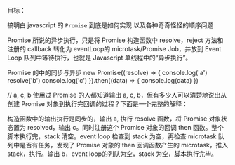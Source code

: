 
目标：

搞明白 javascript 的 `Promise` 到底是如何实现
以及各种奇奇怪怪的顺序问题

Promise 所说的异步执行，只是将 Promise 构造函数中 resolve，reject 方法和注册的 callback 转化为 eventLoop的 microtask/Promise Job，并放到 Event Loop 队列中等待执行，也就是 Javascript 单线程中的“异步执行”。



Promise 的中的同步与异步
new Promise((resolve) => {
  console.log('a')
  resolve('b')
  console.log('c')
}).then((data) => {
  console.log(data)
})

// a, c, b
使用过 Promise 的人都知道输出 a, c, b，但有多少人可以清楚地说出从创建 Promise 对象到执行完回调的过程？下面是一个完整的解释：

构造函数中的输出执行是同步的，输出 a, 执行 resolve 函数，将 Promise 对象状态置为 resolved，输出 c。同时注册这个 Promise 对象的回调 then 函数。整个脚本执行完，stack 清空。event loop 检查到 stack 为空，再检查 microtask 队列中是否有任务，发现了 Promise 对象的 then 回调函数产生的 microtask，推入 stack，执行。输出 b，event loop的列队为空，stack 为空，脚本执行完毕。